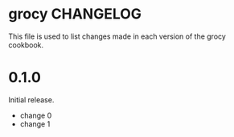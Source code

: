 # grocy CHANGELOG

This file is used to list changes made in each version of the grocy cookbook.

# 0.1.0

Initial release.

- change 0
- change 1

